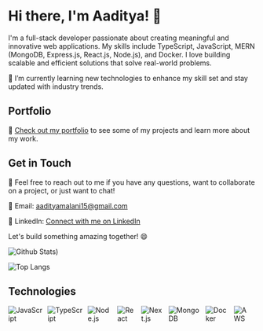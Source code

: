 # Hi there, I'm Aaditya! 👋

I'm a full-stack developer passionate about creating meaningful and innovative web applications. My skills include TypeScript, JavaScript, MERN (MongoDB, Express.js, React.js, Node.js), and Docker. I love building scalable and efficient solutions that solve real-world problems.

🌱 I’m currently learning new technologies to enhance my skill set and stay updated with industry trends.

## Portfolio
🔗 [Check out my portfolio](https://aadityamalaniportfolio.netlify.app/) to see some of my projects and learn more about my work.

## Get in Touch
💬 Feel free to reach out to me if you have any questions, want to collaborate on a project, or just want to chat!

📧 Email: aadityamalani15@gmail.com

📱 LinkedIn: [Connect with me on LinkedIn](https://www.linkedin.com/in/aaditya-malani-803b0b26a/)

Let's build something amazing together! 😄

![Github Stats](https://github-readme-stats.vercel.app/api?username=aadityaforwork_icons=true))

![Top Langs](https://github-readme-stats.vercel.app/api/top-langs/?username=aadityaforwork&theme=tokyonight)

## Technologies

<div style="display: flex; flex-direction: row;">
  <img src="https://img.shields.io/badge/-JavaScript-yellow" alt="JavaScript" style="margin-right: 10px;">
  <img src="https://img.shields.io/badge/-TypeScript-blue" alt="TypeScript" style="margin-right: 10px;">
  <img src="https://img.shields.io/badge/-Node.js-green" alt="Node.js" style="margin-right: 10px;">
  <img src="https://img.shields.io/badge/-React-blue" alt="React" style="margin-right: 10px;">
  <img src="https://img.shields.io/badge/-Next.js-white" alt="Next.js" style="margin-right: 10px;">
  <img src="https://img.shields.io/badge/-MongoDB-green" alt="MongoDB" style="margin-right: 10px;">
  <img src="https://img.shields.io/badge/-Docker-blue" alt="Docker" style="margin-right: 10px;">
  <img src="https://img.shields.io/badge/-AWS-orange" alt="AWS" style="margin-right: 10px;>
   <img src="https://img.shields.io/badge/-Java-orange" alt="Java">
</div>


<!---
aadityaforwork/aadityaforwork is a ✨ special ✨ repository because its `README.md` (this file) appears on your GitHub profile.
You can click the Preview link to take a look at your changes.
--->
